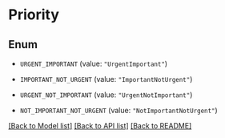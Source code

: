 # Priority

## Enum


* `URGENT_IMPORTANT` (value: `"UrgentImportant"`)

* `IMPORTANT_NOT_URGENT` (value: `"ImportantNotUrgent"`)

* `URGENT_NOT_IMPORTANT` (value: `"UrgentNotImportant"`)

* `NOT_IMPORTANT_NOT_URGENT` (value: `"NotImportantNotUrgent"`)


[[Back to Model list]](../README.md#documentation-for-models) [[Back to API list]](../README.md#documentation-for-api-endpoints) [[Back to README]](../README.md)


